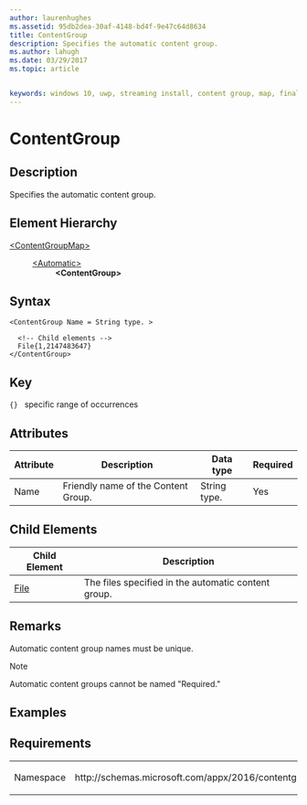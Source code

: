 ```yaml
---
author: laurenhughes
ms.assetid: 95db2dea-30af-4148-bd4f-9e47c64d8634  
title: ContentGroup
description: Specifies the automatic content group.
ms.author: lahugh
ms.date: 03/29/2017
ms.topic: article


keywords: windows 10, uwp, streaming install, content group, map, final content group, automatic content group
---
```


# ContentGroup

## Description
Specifies the automatic content group.

## Element Hierarchy
<dl>
<dt><a href="element-final-contentgroupmap.md">&lt;ContentGroupMap&gt;</a></dt>
<dd>
<dl>
<dt><a href="element-final-automatic.md">&lt;Automatic&gt;</a></dt>
<dd><b>&lt;ContentGroup&gt;</b></dd>
</dl>
</dd>
</dl>

## Syntax
```syntax
<ContentGroup Name = String type. >

  <!-- Child elements -->
  File{1,2147483647}
</ContentGroup>
```

## Key
`{}`   specific range of occurrences

## Attributes

| Attribute | Description | Data type | Required |
|-----------|-------------|-----------|----------|
| Name | Friendly name of the Content Group. | String type. | Yes |


## Child Elements

| Child Element | Description |
|---------------|-------------|
| [File](element-final-automatic-file.md) | The files specified in the automatic content group. |

## Remarks
Automatic content group names must be unique.

> [!NOTE]
> Automatic content groups cannot be named "Required."

## Examples

## Requirements
<table>
<colgroup>
<col width="50%" />
<col width="50%" />
</colgroup>
<tbody>
<tr class="odd">
<td><p>Namespace</p></td>
<td><p>http://schemas.microsoft.com/appx/2016/contentgroupmap</p></td>
</tr>
</tbody>
</table>